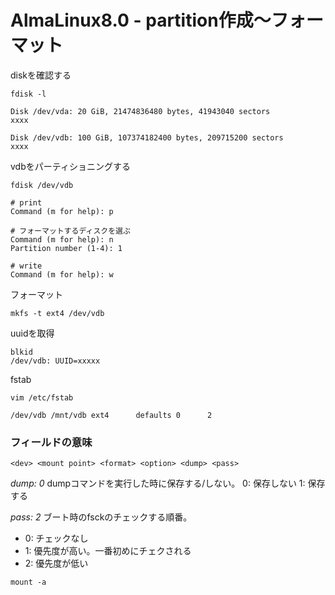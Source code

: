 # AlmaLinux8.0 - partition作成〜フォーマット

diskを確認する
```
fdisk -l

Disk /dev/vda: 20 GiB, 21474836480 bytes, 41943040 sectors
xxxx

Disk /dev/vdb: 100 GiB, 107374182400 bytes, 209715200 sectors 
xxxx
```

vdbをパーティショニングする 
```
fdisk /dev/vdb

# print
Command (m for help): p

# フォーマットするディスクを選ぶ
Command (m for help): n
Partition number (1-4): 1

# write
Command (m for help): w 
```

フォーマット 
```
mkfs -t ext4 /dev/vdb
```


uuidを取得
```
blkid 
/dev/vdb: UUID=xxxxx
```

fstab
```
vim /etc/fstab
```

```
/dev/vdb /mnt/vdb ext4      defaults 0      2 
```

### フィールドの意味
```
<dev> <mount point> <format> <option> <dump> <pass>
```
*dump: 0*
dumpコマンドを実行した時に保存する/しない。
0: 保存しない
1: 保存する

*pass: 2*
ブート時のfsckのチェックする順番。

* 0: チェックなし
* 1: 優先度が高い。一番初めにチェクされる
* 2: 優先度が低い


```
mount -a
```

